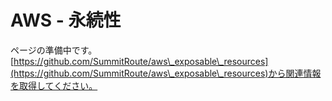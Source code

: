# AWS - 永続性

ページの準備中です。[https://github.com/SummitRoute/aws\_exposable\_resources](https://github.com/SummitRoute/aws\_exposable\_resources)から関連情報を取得してください。
